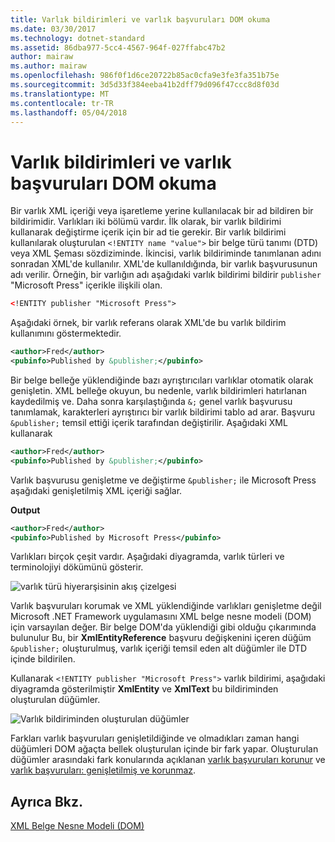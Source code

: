 ```yaml
---
title: Varlık bildirimleri ve varlık başvuruları DOM okuma
ms.date: 03/30/2017
ms.technology: dotnet-standard
ms.assetid: 86dba977-5cc4-4567-964f-027ffabc47b2
author: mairaw
ms.author: mairaw
ms.openlocfilehash: 986f0f1d6ce20722b85ac0cfa9e3fe3fa351b75e
ms.sourcegitcommit: 3d5d33f384eeba41b2dff79d096f47ccc8d8f03d
ms.translationtype: MT
ms.contentlocale: tr-TR
ms.lasthandoff: 05/04/2018
---
```

# <a name="reading-entity-declarations-and-entity-references-into-the-dom"></a>Varlık bildirimleri ve varlık başvuruları DOM okuma
Bir varlık XML içeriği veya işaretleme yerine kullanılacak bir ad bildiren bir bildirimidir. Varlıkları iki bölümü vardır. İlk olarak, bir varlık bildirimi kullanarak değiştirme içerik için bir ad tie gerekir. Bir varlık bildirimi kullanılarak oluşturulan `<!ENTITY name "value">` bir belge türü tanımı (DTD) veya XML Şeması sözdiziminde. İkincisi, varlık bildiriminde tanımlanan adını sonradan XML'de kullanılır. XML'de kullanıldığında, bir varlık başvurusunun adı verilir. Örneğin, bir varlığın adı aşağıdaki varlık bildirimi bildirir `publisher` "Microsoft Press" içerikle ilişkili olan.  
  
```xml  
<!ENTITY publisher "Microsoft Press">  
```  
  
 Aşağıdaki örnek, bir varlık referans olarak XML'de bu varlık bildirim kullanımını göstermektedir.  
  
```xml  
<author>Fred</author>  
<pubinfo>Published by &publisher;</pubinfo>  
```  
  
 Bir belge belleğe yüklendiğinde bazı ayrıştırıcıları varlıklar otomatik olarak genişletin. XML belleğe okuyun, bu nedenle, varlık bildirimleri hatırlanan kaydedilmiş ve. Daha sonra karşılaştığında `&;` genel varlık başvurusu tanımlamak, karakterleri ayrıştırıcı bir varlık bildirimi tablo ad arar. Başvuru `&publisher;` temsil ettiği içerik tarafından değiştirilir. Aşağıdaki XML kullanarak  
  
```xml  
<author>Fred</author>  
<pubinfo>Published by &publisher;</pubinfo>  
```  
  
 Varlık başvurusu genişletme ve değiştirme `&publisher;` ile Microsoft Press aşağıdaki genişletilmiş XML içeriği sağlar.  
  
 **Output**  
  
```xml  
<author>Fred</author>  
<pubinfo>Published by Microsoft Press</pubinfo>  
```  
  
 Varlıkları birçok çeşit vardır. Aşağıdaki diyagramda, varlık türleri ve terminolojiyi dökümünü gösterir.  
  
 ![varlık türü hiyerarşisinin akış çizelgesi](../../../../docs/standard/data/xml/media/entity-hierarchy.gif "Entity_hierarchy")  
  
 Varlık başvuruları korumak ve XML yüklendiğinde varlıkları genişletme değil Microsoft .NET Framework uygulamasını XML belge nesne modeli (DOM) için varsayılan değer. Bir belge DOM'da yüklendiği gibi olduğu çıkarımında bulunulur Bu, bir **XmlEntityReference** başvuru değişkenini içeren düğüm `&publisher;` oluşturulmuş, varlık içeriği temsil eden alt düğümler ile DTD içinde bildirilen.  
  
 Kullanarak `<!ENTITY publisher "Microsoft Press">` varlık bildirimi, aşağıdaki diyagramda gösterilmiştir **XmlEntity** ve **XmlText** bu bildiriminden oluşturulan düğümler.  
  
 ![Varlık bildiriminden oluşturulan düğümler](../../../../docs/standard/data/xml/media/xml-entitydeclaration-node2.png "xml_entitydeclaration_node2")  
  
 Farkları varlık başvuruları genişletildiğinde ve olmadıkları zaman hangi düğümleri DOM ağaçta bellek oluşturulan içinde bir fark yapar. Oluşturulan düğümler arasındaki fark konularında açıklanan [varlık başvuruları korunur](../../../../docs/standard/data/xml/entity-references-are-preserved.md) ve [varlık başvuruları: genişletilmiş ve korunmaz](../../../../docs/standard/data/xml/entity-references-are-expanded-and-not-preserved.md).  
  
## <a name="see-also"></a>Ayrıca Bkz.  
 [XML Belge Nesne Modeli (DOM)](../../../../docs/standard/data/xml/xml-document-object-model-dom.md)
